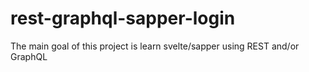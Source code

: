 # rest-graphql-sapper-login
The main goal of this project is learn svelte/sapper using REST and/or GraphQL
